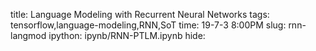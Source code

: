 title: Language Modeling with Recurrent Neural Networks
tags: tensorflow,language-modeling,RNN,SoT
time: 19-7-3 8:00PM
slug: rnn-langmod
ipython: ipynb/RNN-PTLM.ipynb
hide:

